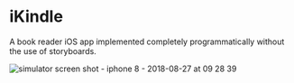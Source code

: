 # iKindle

A book reader iOS app implemented completely programmatically without the use of storyboards.

![simulator screen shot - iphone 8 - 2018-08-27 at 09 28 39](https://user-images.githubusercontent.com/12696030/44644289-3dd3f380-a9dc-11e8-9575-4f7e8ef798cb.png)
